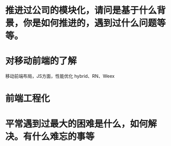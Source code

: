 # 推进过公司的模块化，请问是基于什么背景，你是如何推进的，遇到过什么问题等等。

# 对移动前端的了解
移动前端布局，JS方面，性能优化 hybrid、RN、Weex

# 前端工程化

# 平常遇到过最大的困难是什么，如何解决。有什么难忘的事等
